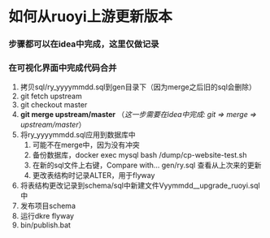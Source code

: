 # 如何从ruoyi上游更新版本

### 步骤都可以在idea中完成，这里仅做记录
### 在可视化界面中完成代码合并

1. 拷贝sql/ry_yyyymmdd.sql到gen目录下（因为merge之后旧的sql会删除）
2. git fetch upstream
3. git checkout master
4. **git merge upstream/master** （<i>这一步需要在idea中完成: git => merge => upstream/master</i>）
5. 将ry_yyyymmdd.sql应用到数据库中
   1. 可能不在merge中，因为没有冲突
   2. 备份数据库，docker exec mysql bash /dump/cp-website-test.sh
   2. 在新的sql文件上右键，Compare with... gen/ry.sql 查看从上次来的更新
   3. 更改表结构时记录ALTER，用于flyway
6. 将表结构更改记录到schema/sql中新建文件Vyymmdd__upgrade_ruoyi.sql中
7. 发布项目schema
7. 运行dkre flyway
8. bin/publish.bat